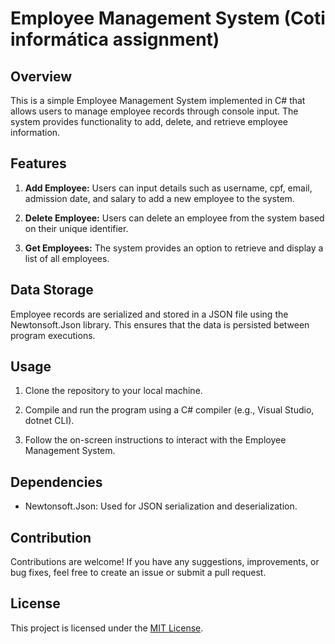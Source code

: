 # Employee Management System (Coti informática assignment)

## Overview

This is a simple Employee Management System implemented in C# that allows users to manage employee records through console input. The system provides functionality to add, delete, and retrieve employee information.

## Features

1. **Add Employee:** Users can input details such as username, cpf, email, admission date, and salary to add a new employee to the system.

2. **Delete Employee:** Users can delete an employee from the system based on their unique identifier.

3. **Get Employees:** The system provides an option to retrieve and display a list of all employees.

## Data Storage

Employee records are serialized and stored in a JSON file using the Newtonsoft.Json library. This ensures that the data is persisted between program executions.

## Usage

1. Clone the repository to your local machine.

2. Compile and run the program using a C# compiler (e.g., Visual Studio, dotnet CLI).

3. Follow the on-screen instructions to interact with the Employee Management System.

## Dependencies

- Newtonsoft.Json: Used for JSON serialization and deserialization.

## Contribution

Contributions are welcome! If you have any suggestions, improvements, or bug fixes, feel free to create an issue or submit a pull request.

## License

This project is licensed under the [MIT License](LICENSE).
